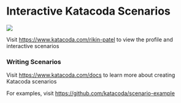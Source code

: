 # Interactive Katacoda Scenarios

[![](http://shields.katacoda.com/katacoda/rikin-patel/count.svg)](https://www.katacoda.com/rikin-patel "Get your profile on Katacoda.com")

Visit https://www.katacoda.com/rikin-patel to view the profile and interactive scenarios

### Writing Scenarios
Visit https://www.katacoda.com/docs to learn more about creating Katacoda scenarios

For examples, visit https://github.com/katacoda/scenario-example
